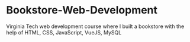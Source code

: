 # Bookstore-Web-Development
Virginia Tech web development course where I built a bookstore with the help of HTML, CSS, JavaScript, VueJS, MySQL
